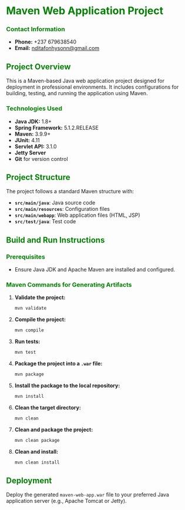 # **<span style="color:green">Maven Web Application Project</span>**

### **<span style="color:green">Contact Information</span>**
- **Phone:** +237 679638540
- **Email:** [nditafonhysonn@gmail.com](mailto:nditafonhysonn@gmail.com)

## **<span style="color:green">Project Overview</span>**
This is a Maven-based Java web application project designed for deployment in professional environments. It includes configurations for building, testing, and running the application using Maven.

### **<span style="color:green">Technologies Used</span>**
- **Java JDK:** 1.8+
- **Spring Framework:** 5.1.2.RELEASE
- **Maven:** 3.9.9+
- **JUnit:** 4.11
- **Servlet API:** 3.1.0
- **Jetty Server**
- **Git** for version control

## **<span style="color:green">Project Structure</span>**
The project follows a standard Maven structure with:
- **`src/main/java`**: Java source code
- **`src/main/resources`**: Configuration files
- **`src/main/webapp`**: Web application files (HTML, JSP)
- **`src/test/java`**: Test code

## **<span style="color:green">Build and Run Instructions</span>**

### **<span style="color:green">Prerequisites</span>**
- Ensure Java JDK and Apache Maven are installed and configured.

### **<span style="color:green">Maven Commands for Generating Artifacts</span>**
1. **Validate the project:**
    ```bash
    mvn validate
    ```
2. **Compile the project:**
    ```bash
    mvn compile
    ```
3. **Run tests:**
    ```bash
    mvn test
    ```
4. **Package the project into a `.war` file:**
    ```bash
    mvn package
    ```
5. **Install the package to the local repository:**
    ```bash
    mvn install
    ```
6. **Clean the target directory:**
    ```bash
    mvn clean
    ```
7. **Clean and package the project:**
    ```bash
    mvn clean package
    ```
8. **Clean and install:**
    ```bash
    mvn clean install
    ```

## **<span style="color:green">Deployment</span>**
Deploy the generated `maven-web-app.war` file to your preferred Java application server (e.g., Apache Tomcat or Jetty).

